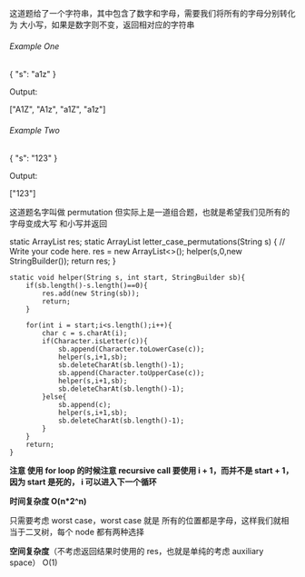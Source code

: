 这道题给了一个字符串，其中包含了数字和字母，需要我们将所有的字母分别转化为 大小写，如果是数字则不变，返回相对应的字符串

###### Example One

{
"s": "a1z"
}

Output:

["A1Z", "A1z", "a1Z", "a1z"]

###### Example Two

{
"s": "123"
}

Output:

["123"]

这道题名字叫做 permutation 但实际上是一道组合题，也就是希望我们见所有的字母变成大写 和小写并返回

static ArrayList<String> res;
static ArrayList<String> letter_case_permutations(String s) {
// Write your code here.
res = new ArrayList<>();
helper(s,0,new StringBuilder());
return res;
}

    static void helper(String s, int start, StringBuilder sb){
        if(sb.length()-s.length()==0){
            res.add(new String(sb));
            return;
        }
        
        for(int i = start;i<s.length();i++){
            char c = s.charAt(i);
            if(Character.isLetter(c)){
                sb.append(Character.toLowerCase(c));
                helper(s,i+1,sb);
                sb.deleteCharAt(sb.length()-1);
                sb.append(Character.toUpperCase(c));
                helper(s,i+1,sb);
                sb.deleteCharAt(sb.length()-1);
            }else{
                sb.append(c);
                helper(s,i+1,sb);
                sb.deleteCharAt(sb.length()-1);
            }
        }
        return;
    }

**注意 使用 for loop 的时候注意 recursive call 要使用 i + 1，而并不是 start + 1，因为 start 是死的， i 可以进入下一个循环**

**时间复杂度 O(n*2^n)**

只需要考虑 worst case，worst case 就是 所有的位置都是字母，这样我们就相当于二叉树，每个 node 都有两种选择


**空间复杂度**（不考虑返回结果时使用的 res，也就是单纯的考虑 auxiliary space）
O(1)